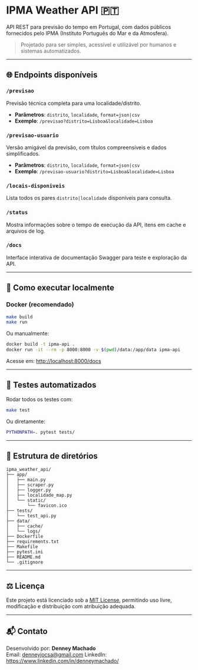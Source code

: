 # IPMA Weather API 🇵🇹

API REST para previsão do tempo em Portugal, com dados públicos fornecidos pelo IPMA (Instituto Português do Mar e da Atmosfera).

> Projetado para ser simples, acessível e utilizável por humanos e sistemas automatizados.

---

## 🌐 Endpoints disponíveis

### `/previsao`
Previsão técnica completa para uma localidade/distrito.
- **Parâmetros**: `distrito`, `localidade`, `format=json|csv`
- **Exemplo**: `/previsao?distrito=Lisboa&localidade=Lisboa`

### `/previsao-usuario`
Versão amigável da previsão, com títulos compreensíveis e dados simplificados.
- **Parâmetros**: `distrito`, `localidade`, `format=json|csv`
- **Exemplo**: `/previsao-usuario?distrito=Lisboa&localidade=Lisboa`

### `/locais-disponiveis`
Lista todos os pares `distrito|localidade` disponíveis para consulta.

### `/status`
Mostra informações sobre o tempo de execução da API, itens em cache e arquivos de log.

### `/docs`
Interface interativa de documentação Swagger para teste e exploração da API.

---

## 🚀 Como executar localmente

### Docker (recomendado)

```bash
make build
make run
```

Ou manualmente:

```bash
docker build -t ipma-api .
docker run -it --rm -p 8000:8000 -v $(pwd)/data:/app/data ipma-api
```

Acesse em: [http://localhost:8000/docs](http://localhost:8000/docs)

---

## 🧪 Testes automatizados

Rodar todos os testes com:

```bash
make test
```

Ou diretamente:

```bash
PYTHONPATH=. pytest tests/
```

---

## 📁 Estrutura de diretórios

```
ipma_weather_api/
├── app/
│   ├── main.py
│   ├── scraper.py
│   ├── logger.py
│   ├── localidade_map.py
│   └── static/
│       └── favicon.ico
├── tests/
│   └── test_api.py
├── data/
│   ├── cache/
│   └── logs/
├── Dockerfile
├── requirements.txt
├── Makefile
├── pytest.ini
├── README.md
└── .gitignore
```

---

## ⚖️ Licença

Este projeto está licenciado sob a [MIT License](https://opensource.org/licenses/MIT), permitindo uso livre, modificação e distribuição com atribuição adequada.

---

## 📬 Contato

Desenvolvido por: **Denney Machado**  
Email: denneyjocsa@gmail.com
LinkedIn: https://www.linkedin.com/in/denneymachado/
